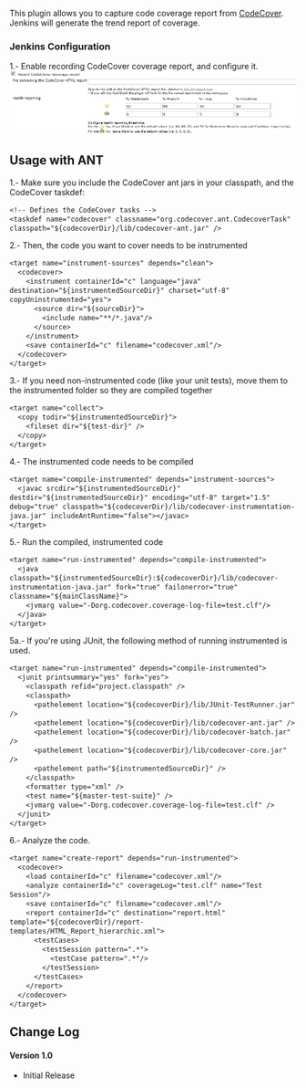 This plugin allows you to capture code coverage report from
[CodeCover](http://codecover.org/). Jenkins will generate the trend
report of coverage.

### Jenkins Configuration

1.- Enable recording CodeCover coverage report, and configure it.  
![](docs/images/codecover_jenkins.png)

## Usage with ANT

1.- Make sure you include the CodeCover ant jars in your classpath, and
the CodeCover taskdef:

``` syntaxhighlighter-pre
<!-- Defines the CodeCover tasks -->
<taskdef name="codecover" classname="org.codecover.ant.CodecoverTask" classpath="${codecoverDir}/lib/codecover-ant.jar" />
```

2.- Then, the code you want to cover needs to be instrumented

``` syntaxhighlighter-pre
<target name="instrument-sources" depends="clean">
  <codecover>
    <instrument containerId="c" language="java" destination="${instrumentedSourceDir}" charset="utf-8" copyUninstrumented="yes">
      <source dir="${sourceDir}">
        <include name="**/*.java"/>
      </source>
    </instrument>
    <save containerId="c" filename="codecover.xml"/>
  </codecover>
</target>
```

3.- If you need non-instrumented code (like your unit tests), move them
to the instrumented folder so they are compiled together

``` syntaxhighlighter-pre
<target name="collect">
  <copy todir="${instrumentedSourceDir}">
    <fileset dir="${test-dir}" />
  </copy>
</target>
```

4.- The instrumented code needs to be compiled

``` syntaxhighlighter-pre
<target name="compile-instrumented" depends="instrument-sources">
  <javac srcdir="${instrumentedSourceDir}" destdir="${instrumentedSourceDir}" encoding="utf-8" target="1.5" debug="true" classpath="${codecoverDir}/lib/codecover-instrumentation-java.jar" includeAntRuntime="false"></javac>
</target>
```

5.- Run the compiled, instrumented code

``` syntaxhighlighter-pre
<target name="run-instrumented" depends="compile-instrumented">
  <java classpath="${instrumentedSourceDir}:${codecoverDir}/lib/codecover-instrumentation-java.jar" fork="true" failonerror="true" classname="${mainClassName}">
    <jvmarg value="-Dorg.codecover.coverage-log-file=test.clf"/>
  </java>
</target>
```

5a.- If you're using JUnit, the following method of running instrumented
is used.

``` syntaxhighlighter-pre
<target name="run-instrumented" depends="compile-instrumented">
  <junit printsummary="yes" fork="yes">
    <classpath refid="project.classpath" />
    <classpath>
      <pathelement location="${codecoverDir}/lib/JUnit-TestRunner.jar" />
      <pathelement location="${codecoverDir}/lib/codecover-ant.jar" />
      <pathelement location="${codecoverDir}/lib/codecover-batch.jar" />
      <pathelement location="${codecoverDir}/lib/codecover-core.jar" />
      <pathelement path="${instrumentedSourceDir}" />
    </classpath>
    <formatter type="xml" />
    <test name="${master-test-suite}" />
    <jvmarg value="-Dorg.codecover.coverage-log-file=test.clf" />
  </junit>
</target>
```

6.- Analyze the code.

``` syntaxhighlighter-pre
<target name="create-report" depends="run-instrumented">
  <codecover>
    <load containerId="c" filename="codecover.xml"/>
    <analyze containerId="c" coverageLog="test.clf" name="Test Session"/>
    <save containerId="c" filename="codecover.xml"/>
    <report containerId="c" destination="report.html" template="${codecoverDir}/report-templates/HTML_Report_hierarchic.xml">
      <testCases>
        <testSession pattern=".*">
          <testCase pattern=".*"/>
        </testSession>
      </testCases>
    </report>
  </codecover>
</target>
```

## Change Log

#### Version 1.0

-   Initial Release
